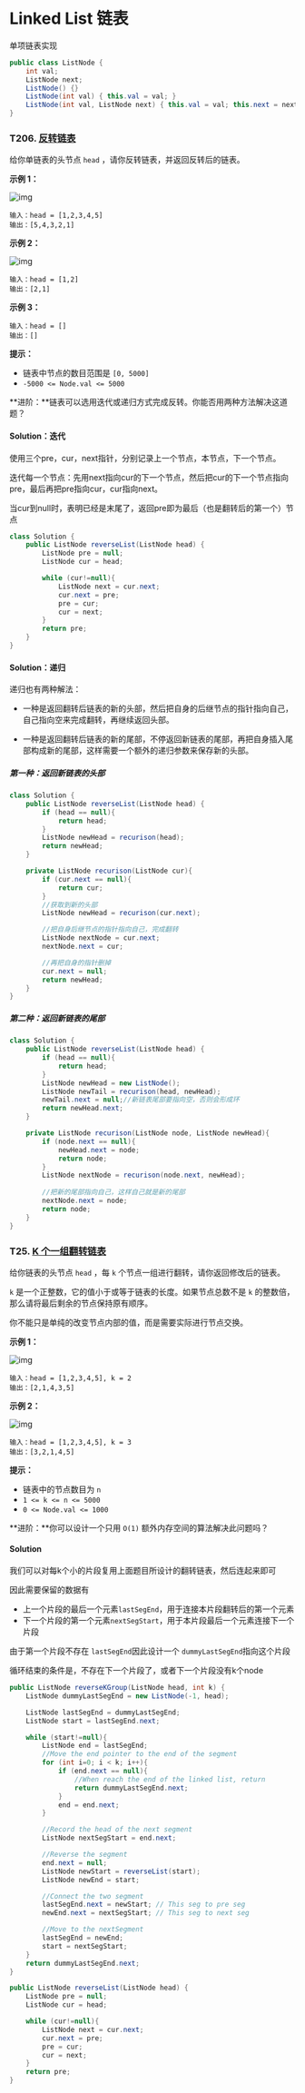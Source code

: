 # Linked List 链表

单项链表实现

```java
public class ListNode {
    int val;
    ListNode next;
    ListNode() {}
    ListNode(int val) { this.val = val; }
    ListNode(int val, ListNode next) { this.val = val; this.next = next; }
}
```



### T206. [反转链表](https://leetcode.cn/problems/reverse-linked-list/)

给你单链表的头节点 `head` ，请你反转链表，并返回反转后的链表。

**示例 1：**

![img](https://pics.yujieliu.com/blog/2023/11/8b0649aa598ae8cd0c216dadf10dcacb.jpg)

```
输入：head = [1,2,3,4,5]
输出：[5,4,3,2,1]
```

**示例 2：**

![img](https://pics.yujieliu.com/blog/2023/11/1375575844c5915d9933eb80dcac79ed.jpg)

```
输入：head = [1,2]
输出：[2,1]
```

**示例 3：**

```
输入：head = []
输出：[]
```

**提示：**

- 链表中节点的数目范围是 `[0, 5000]`
- `-5000 <= Node.val <= 5000`

**进阶：**链表可以选用迭代或递归方式完成反转。你能否用两种方法解决这道题？



#### Solution：迭代

使用三个pre，cur，next指针，分别记录上一个节点，本节点，下一个节点。

迭代每一个节点：先用next指向cur的下一个节点，然后把cur的下一个节点指向pre，最后再把pre指向cur，cur指向next。

当cur到null时，表明已经是末尾了，返回pre即为最后（也是翻转后的第一个）节点

```java
class Solution {
    public ListNode reverseList(ListNode head) {
        ListNode pre = null;
        ListNode cur = head;

        while (cur!=null){
            ListNode next = cur.next;
            cur.next = pre;
            pre = cur;
            cur = next;
        }
        return pre;
    }
}
```



#### Solution：递归

递归也有两种解法：

- 一种是返回翻转后链表的新的头部，然后把自身的后继节点的指针指向自己，自己指向空来完成翻转，再继续返回头部。

- 一种是返回翻转后链表的新的尾部，不停返回新链表的尾部，再把自身插入尾部构成新的尾部，这样需要一个额外的递归参数来保存新的头部。



##### 第一种：返回新链表的头部

```java
class Solution {
    public ListNode reverseList(ListNode head) {
        if (head == null){
            return head;
        }
        ListNode newHead = recurison(head);
        return newHead;
    }

    private ListNode recurison(ListNode cur){
        if (cur.next == null){
            return cur;
        }
        //获取到新的头部
        ListNode newHead = recurison(cur.next);

        //把自身后继节点的指针指向自己，完成翻转
        ListNode nextNode = cur.next;
        nextNode.next = cur;

        //再把自身的指针删掉
        cur.next = null;
        return newHead;
    }
}
```



##### 第二种：返回新链表的尾部

```java
class Solution {
    public ListNode reverseList(ListNode head) {
        if (head == null){
            return head;
        }
        ListNode newHead = new ListNode();
        ListNode newTail = recurison(head, newHead);
        newTail.next = null;//新链表尾部要指向空，否则会形成环
        return newHead.next;
    }

    private ListNode recurison(ListNode node, ListNode newHead){
        if (node.next == null){
            newHead.next = node;
            return node;
        }
        ListNode nextNode = recurison(node.next, newHead);
      	
      	//把新的尾部指向自己，这样自己就是新的尾部
        nextNode.next = node;
        return node;
    }
}
```



### T25. [K 个一组翻转链表](https://leetcode.cn/problems/reverse-nodes-in-k-group/)

给你链表的头节点 `head` ，每 `k` 个节点一组进行翻转，请你返回修改后的链表。

`k` 是一个正整数，它的值小于或等于链表的长度。如果节点总数不是 `k` 的整数倍，那么请将最后剩余的节点保持原有顺序。

你不能只是单纯的改变节点内部的值，而是需要实际进行节点交换。

**示例 1：**

![img](https://pics.yujieliu.com/blog/2023/11/eb95af95ec2282c1bb1d508cdb67adea.jpg)

```
输入：head = [1,2,3,4,5], k = 2
输出：[2,1,4,3,5]
```

**示例 2：**

![img](https://assets.leetcode.com/uploads/2020/10/03/reverse_ex2.jpg)

```
输入：head = [1,2,3,4,5], k = 3
输出：[3,2,1,4,5]
```

 

**提示：**

- 链表中的节点数目为 `n`
- `1 <= k <= n <= 5000`
- `0 <= Node.val <= 1000`

**进阶：**你可以设计一个只用 `O(1)` 额外内存空间的算法解决此问题吗？



#### Solution

我们可以对每k个小的片段复用上面题目所设计的翻转链表，然后连起来即可

因此需要保留的数据有

- 上一个片段的最后一个元素`lastSegEnd`，用于连接本片段翻转后的第一个元素
- 下一个片段的第一个元素`nextSegStart`，用于本片段最后一个元素连接下一个片段

由于第一个片段不存在 `lastSegEnd`因此设计一个 `dummyLastSegEnd`指向这个片段

循环结束的条件是，不存在下一个片段了，或者下一个片段没有k个node

```java
public ListNode reverseKGroup(ListNode head, int k) {
    ListNode dummyLastSegEnd = new ListNode(-1, head);

    ListNode lastSegEnd = dummyLastSegEnd;
    ListNode start = lastSegEnd.next;

    while (start!=null){
        ListNode end = lastSegEnd;
        //Move the end pointer to the end of the segment
        for (int i=0; i < k; i++){
            if (end.next == null){
                //When reach the end of the linked list, return
                return dummyLastSegEnd.next;
            }
            end = end.next;
        }

        //Record the head of the next segment
        ListNode nextSegStart = end.next;

        //Reverse the segment
        end.next = null;
        ListNode newStart = reverseList(start);
      	ListNode newEnd = start;

        //Connect the two segment
        lastSegEnd.next = newStart; // This seg to pre seg
        newEnd.next = nextSegStart; // This seg to next seg

        //Move to the nextSegment
        lastSegEnd = newEnd;
        start = nextSegStart;
    }
    return dummyLastSegEnd.next;
}

public ListNode reverseList(ListNode head) {
    ListNode pre = null;
    ListNode cur = head;

    while (cur!=null){
        ListNode next = cur.next;
        cur.next = pre;
        pre = cur;
        cur = next;
    }
    return pre;
}
```

